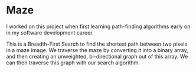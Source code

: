 # Maze
I worked on this project when first learning path-finding algorithms early on in my software development career.

This is a Breadth-First Search to find the shortest path between two pixels in a maze image. We traverse the maze by converting it into a binary array, and then creating an unweighted, bi-directional graph out of this array. We can then traverse this graph with our search algorithm.
